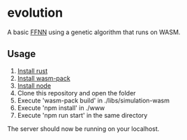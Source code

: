 # evolution
A basic [FFNN](https://en.wikipedia.org/wiki/Feedforward_neural_network) using a genetic algorithm that runs on WASM.

## Usage
1. [Install rust](https://rustup.rs/)
2. [Install wasm-pack](https://rustwasm.github.io/wasm-pack/)
3. [Install node](https://nodejs.org/en)
4. Clone this repository and open the folder
5. Execute 'wasm-pack build' in ./libs/simulation-wasm
6. Execute 'npm install' in ./www
7. Execute 'npm run start' in the same directory

The server should now be running on your localhost.
